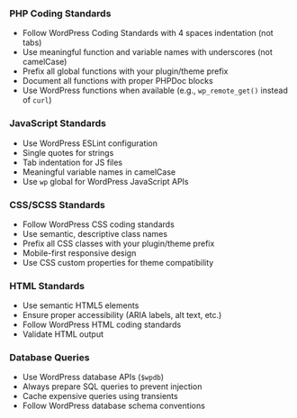 ### PHP Coding Standards
- Follow WordPress Coding Standards with 4 spaces indentation (not tabs)
- Use meaningful function and variable names with underscores (not camelCase)
- Prefix all global functions with your plugin/theme prefix
- Document all functions with proper PHPDoc blocks
- Use WordPress functions when available (e.g., `wp_remote_get()` instead of `curl`)

### JavaScript Standards
- Use WordPress ESLint configuration
- Single quotes for strings
- Tab indentation for JS files
- Meaningful variable names in camelCase
- Use `wp` global for WordPress JavaScript APIs

### CSS/SCSS Standards
- Follow WordPress CSS coding standards
- Use semantic, descriptive class names
- Prefix all CSS classes with your plugin/theme prefix
- Mobile-first responsive design
- Use CSS custom properties for theme compatibility

### HTML Standards
- Use semantic HTML5 elements
- Ensure proper accessibility (ARIA labels, alt text, etc.)
- Follow WordPress HTML coding standards
- Validate HTML output

### Database Queries
- Use WordPress database APIs (`$wpdb`)
- Always prepare SQL queries to prevent injection
- Cache expensive queries using transients
- Follow WordPress database schema conventions